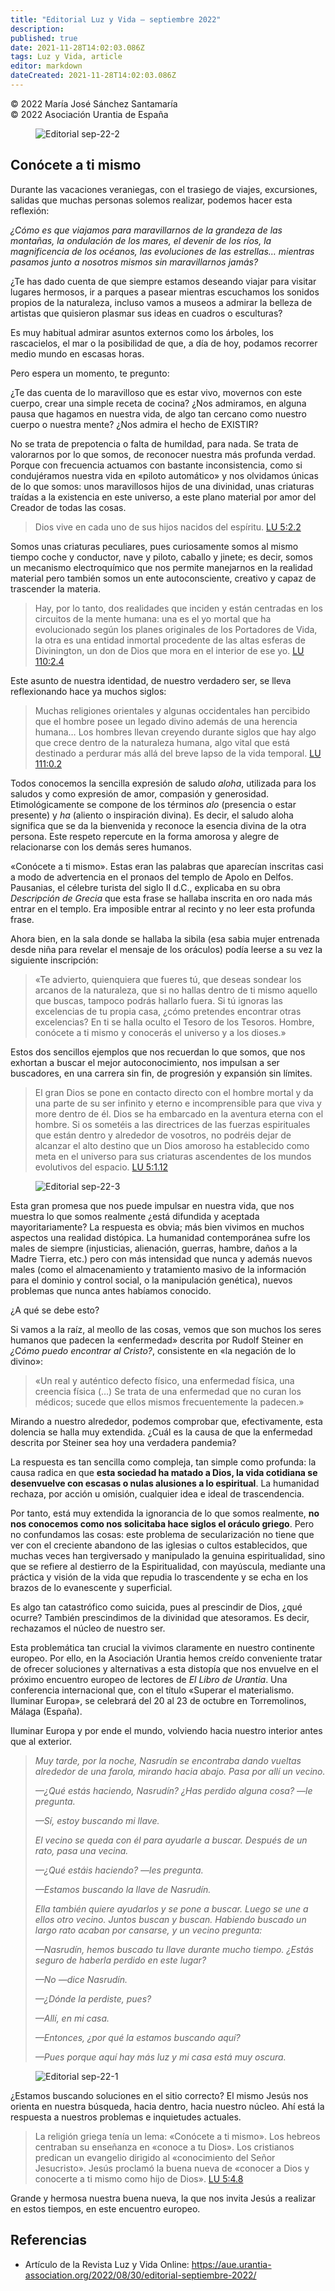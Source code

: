 ```yaml
---
title: "Editorial Luz y Vida – septiembre 2022"
description: 
published: true
date: 2021-11-28T14:02:03.086Z
tags: Luz y Vida, article
editor: markdown
dateCreated: 2021-11-28T14:02:03.086Z
---
```


<p class="v-card v-sheet theme--light grey lighten-3 px-2">© 2022 María José Sánchez Santamaría<br>© 2022 Asociación Urantia de España</p>

<figure id="Figure_1" class="image urantiapedia">
<img src="../../../output/wikijs/image/article/Luz_y_Vida/LyV_2022_09/Editorial-sep-22-2.jpg" alt="Editorial sep-22-2">
</figure>

## Conócete a ti mismo

Durante las vacaciones veraniegas, con el trasiego de viajes, excursiones, salidas que muchas personas solemos realizar, podemos hacer esta reflexión:

_¿Cómo es que viajamos para maravillarnos de la grandeza de las montañas, la ondulación de los mares, el devenir de los ríos, la magnificencia de los océanos, las evoluciones de las estrellas… mientras pasamos junto a nosotros mismos sin maravillarnos jamás?_

¿Te has dado cuenta de que siempre estamos deseando viajar para visitar lugares hermosos, ir a parques a pasear mientras escuchamos los sonidos propios de la naturaleza, incluso vamos a museos a admirar la belleza de artistas que quisieron plasmar sus ideas en cuadros o esculturas?

Es muy habitual admirar asuntos externos como los árboles, los rascacielos, el mar o la posibilidad de que, a día de hoy, podamos recorrer medio mundo en escasas horas.

Pero espera un momento, te pregunto:

¿Te das cuenta de lo maravilloso que es estar vivo, movernos con este cuerpo, crear una simple receta de cocina? ¿Nos admiramos, en alguna pausa que hagamos en nuestra vida, de algo tan cercano como nuestro cuerpo o nuestra mente? ¿Nos admira el hecho de EXISTIR?

No se trata de prepotencia o falta de humildad, para nada. Se trata de valorarnos por lo que somos, de reconocer nuestra más profunda verdad. Porque con frecuencia actuamos con bastante inconsistencia, como si condujéramos nuestra vida en «piloto automático» y nos olvidamos únicas de lo que somos: unos maravillosos hijos de una divinidad, unas criaturas traídas a la existencia en este universo, a este plano material por amor del Creador de todas las cosas.

> Dios vive en cada uno de sus hijos nacidos del espíritu. [LU 5:2.2](/es/The_Urantia_Book/5#p2_2)

Somos unas criaturas peculiares, pues curiosamente somos al mismo tiempo coche y conductor, nave y piloto, caballo y jinete; es decir, somos un mecanismo electroquímico que nos permite manejarnos en la realidad material pero también somos un ente autoconsciente, creativo y capaz de trascender la materia.

> Hay, por lo tanto, dos realidades que inciden y están centradas en los circuitos de la mente humana: una es el yo mortal que ha evolucionado según los planes originales de los Portadores de Vida, la otra es una entidad inmortal procedente de las altas esferas de Divinington, un don de Dios que mora en el interior de ese yo. [LU 110:2.4](/es/The_Urantia_Book/110#p2_4)

Este asunto de nuestra identidad, de nuestro verdadero ser, se lleva reflexionando hace ya muchos siglos:

> Muchas religiones orientales y algunas occidentales han percibido que el hombre posee un legado divino además de una herencia humana… Los hombres llevan creyendo durante siglos que hay algo que crece dentro de la naturaleza humana, algo vital que está destinado a perdurar más allá del breve lapso de la vida temporal. [LU 111:0.2](/es/The_Urantia_Book/111#p0_2)

Todos conocemos la sencilla expresión de saludo _aloha_, utilizada para los saludos y como expresión de amor, compasión y generosidad. Etimológicamente se compone de los términos _alo_ (presencia o estar presente) y _ha_ (aliento o inspiración divina). Es decir, el saludo aloha significa que se da la bienvenida y reconoce la esencia divina de la otra persona. Este respeto repercute en la forma amorosa y alegre de relacionarse con los demás seres humanos.

«Conócete a ti mismo». Estas eran las palabras que aparecían inscritas casi a modo de advertencia en el pronaos del templo de Apolo en Delfos. Pausanias, el célebre turista del siglo II d.C., explicaba en su obra _Descripción de Grecia_ que esta frase se hallaba inscrita en oro nada más entrar en el templo. Era imposible entrar al recinto y no leer esta profunda frase.

Ahora bien, en la sala donde se hallaba la sibila (esa sabia mujer entrenada desde niña para revelar el mensaje de los oráculos) podía leerse a su vez la siguiente inscripción:

> «Te advierto, quienquiera que fueres tú, que deseas sondear los arcanos de la naturaleza, que si no hallas dentro de ti mismo aquello que buscas, tampoco podrás hallarlo fuera. Si tú ignoras las excelencias de tu propia casa, ¿cómo pretendes encontrar otras excelencias? En ti se halla oculto el Tesoro de los Tesoros. Hombre, conócete a ti mismo y conocerás el universo y a los dioses.»

Estos dos sencillos ejemplos que nos recuerdan lo que somos, que nos exhortan a buscar el mejor autoconocimiento, nos impulsan a ser buscadores, en una carrera sin fin, de progresión y expansión sin límites.

> El gran Dios se pone en contacto directo con el hombre mortal y da una parte de su ser infinito y eterno e incomprensible para que viva y more dentro de él. Dios se ha embarcado en la aventura eterna con el hombre. Si os sometéis a las directrices de las fuerzas espirituales que están dentro y alrededor de vosotros, no podréis dejar de alcanzar el alto destino que un Dios amoroso ha establecido como meta en el universo para sus criaturas ascendentes de los mundos evolutivos del espacio. [LU 5:1.12](/es/The_Urantia_Book/5#p1_12)

<figure id="Figure_2" class="image urantiapedia">
<img src="../../../output/wikijs/image/article/Luz_y_Vida/LyV_2022_09/Editorial-sep-22-3.jpg" alt="Editorial sep-22-3">
</figure>

Esta gran promesa que nos puede impulsar en nuestra vida, que nos muestra lo que somos realmente ¿está difundida y aceptada mayoritariamente? La respuesta es obvia; más bien vivimos en muchos aspectos una realidad distópica. La humanidad contemporánea sufre los males de siempre (injusticias, alienación, guerras, hambre, daños a la Madre Tierra, etc.) pero con más intensidad que nunca y además nuevos males (como el almacenamiento y tratamiento masivo de la información para el dominio y control social, o la manipulación genética), nuevos problemas que nunca antes habíamos conocido.

¿A qué se debe esto?

Si vamos a la raíz, al meollo de las cosas, vemos que son muchos los seres humanos que padecen la «enfermedad» descrita por Rudolf Steiner en _¿Cómo puedo encontrar al Cristo?_, consistente en «la negación de lo divino»:

> «Un real y auténtico defecto físico, una enfermedad física, una creencia física (…) Se trata de una enfermedad que no curan los médicos; sucede que ellos mismos frecuentemente la padecen.»

Mirando a nuestro alrededor, podemos comprobar que, efectivamente, esta dolencia se halla muy extendida. ¿Cuál es la causa de que la enfermedad descrita por Steiner sea hoy una verdadera pandemia?

La respuesta es tan sencilla como compleja, tan simple como profunda: la causa radica en que **esta sociedad ha matado a Dios, la vida cotidiana se desenvuelve con escasas o nulas alusiones a lo espiritual**. La humanidad rechaza, por acción u omisión, cualquier idea e ideal de trascendencia.

Por tanto, está muy extendida la ignorancia de lo que somos realmente, **no nos conocemos como nos solicitaba hace siglos el oráculo griego**. Pero no confundamos las cosas: este problema de secularización no tiene que ver con el creciente abandono de las iglesias o cultos establecidos, que muchas veces han tergiversado y manipulado la genuina espiritualidad, sino que se refiere al destierro de la Espiritualidad, con mayúscula, mediante una práctica y visión de la vida que repudia lo trascendente y se echa en los brazos de lo evanescente y superficial.

Es algo tan catastrófico como suicida, pues al prescindir de Dios, ¿qué ocurre? También prescindimos de la divinidad que atesoramos. Es decir, rechazamos el núcleo de nuestro ser.

Esta problemática tan crucial la vivimos claramente en nuestro continente europeo. Por ello, en la Asociación Urantia hemos creído conveniente tratar de ofrecer soluciones y alternativas a esta distopía que nos envuelve en el próximo encuentro europeo de lectores de _El Libro de Urantia_. Una conferencia internacional que, con el título «Superar el materialismo. Iluminar Europa», se celebrará del 20 al 23 de octubre en Torremolinos, Málaga (España).

Iluminar Europa y por ende el mundo, volviendo hacia nuestro interior antes que al exterior.

> _Muy tarde, por la noche, Nasrudín se encontraba dando vueltas alrededor de una farola, mirando hacia abajo. Pasa por allí un vecino._
> 
> _—¿Qué estás haciendo, Nasrudín? ¿Has perdido alguna cosa? —le pregunta._
> 
> _—Sí, estoy buscando mi llave._
> 
> _El vecino se queda con él para ayudarle a buscar. Después de un rato, pasa una vecina._
> 
> _—¿Qué estáis haciendo? —les pregunta._
> 
> _—Estamos buscando la llave de Nasrudín._
> 
> _Ella también quiere ayudarlos y se pone a buscar. Luego se une a ellos otro vecino. Juntos buscan y buscan. Habiendo buscado un largo rato acaban por cansarse, y un vecino pregunta:_
> 
> _—Nasrudín, hemos buscado tu llave durante mucho tiempo. ¿Estás seguro de haberla perdido en este lugar?_
> 
> _—No —dice Nasrudín._
> 
> _—¿Dónde la perdiste, pues?_
> 
> _—Allí, en mi casa._
> 
> _—Entonces, ¿por qué la estamos buscando aquí?_
> 
> _—Pues porque aquí hay más luz y mi casa está muy oscura._

<figure id="Figure_3" class="image urantiapedia">
<img src="../../../output/wikijs/image/article/Luz_y_Vida/LyV_2022_09/Editorial-sep-22-1.jpg" alt="Editorial sep-22-1">
</figure>

¿Estamos buscando soluciones en el sitio correcto? El mismo Jesús nos orienta en nuestra búsqueda, hacia dentro, hacia nuestro núcleo. Ahí está la respuesta a nuestros problemas e inquietudes actuales.

> La religión griega tenía un lema: «Conócete a ti mismo». Los hebreos centraban su enseñanza en «conoce a tu Dios». Los cristianos predican un evangelio dirigido al «conocimiento del Señor Jesucristo». Jesús proclamó la buena nueva de «conocer a Dios y conocerte a ti mismo como hijo de Dios». [LU 5:4.8](/es/The_Urantia_Book/5#p4_8)

Grande y hermosa nuestra buena nueva, la que nos invita Jesús a realizar en estos tiempos, en este encuentro europeo.

## Referencias

- Artículo de la Revista Luz y Vida Online: https://aue.urantia-association.org/2022/08/30/editorial-septiembre-2022/